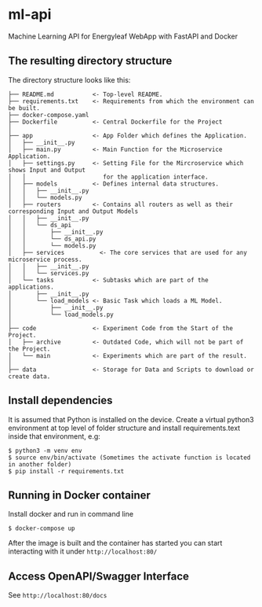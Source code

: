 # ml-api
Machine Learning API for Energyleaf WebApp with FastAPI and Docker

## The resulting directory structure

The directory structure looks like this: 

```
├── README.md           <- Top-level README.
├── requirements.txt    <- Requirements from which the environment can be built.
├── docker-compose.yaml
├── Dockerfile          <- Central Dockerfile for the Project
│
├── app                 <- App Folder which defines the Application.
│   ├── __init__.py
│   ├── main.py         <- Main Function for the Microservice Application.
│   ├── settings.py     <- Setting File for the Mircroservice which shows Input and Output 
│   │                      for the application interface.
│   ├── models          <- Defines internal data structures.
│   │   ├── __init__.py
│   │   └── models.py
│   ├── routers         <- Contains all routers as well as their corresponding Input and Output Models
│   │   ├── __init__.py
│   │   └── ds_api
│   │       ├── __init__.py
│   │       └── ds_api.py
│   │       └── models.py
│   ├── services          <- The core services that are used for any microservice process.
│   │   ├── __init__.py
│   │   └── services.py
│   └── tasks           <- Subtasks which are part of the applications.
│       ├── __init__.py
│       └── load_models <- Basic Task which loads a ML Model.
│           ├── __init__.py
│           └── load_models.py
│
├── code                <- Experiment Code from the Start of the Project.
│   ├── archive         <- Outdated Code, which will not be part of the Project.
│   └── main            <- Experiments which are part of the result.
│
├── data                <- Storage for Data and Scripts to download or create data.
``` 

## Install dependencies

It is assumed that Python is installed on the device.
Create a virtual python3 environment at top level of folder structure and install requirements.text inside that environment, e.g:  
````
$ python3 -m venv env
$ source env/bin/activate (Sometimes the activate function is located in another folder)
$ pip install -r requirements.txt
````
## Running in Docker container

Install docker and run in command line
````
$ docker-compose up
````

After the image is built and the container has started you can start interacting with it under `http://localhost:80/`


## Access OpenAPI/Swagger Interface

See `http://localhost:80/docs` 